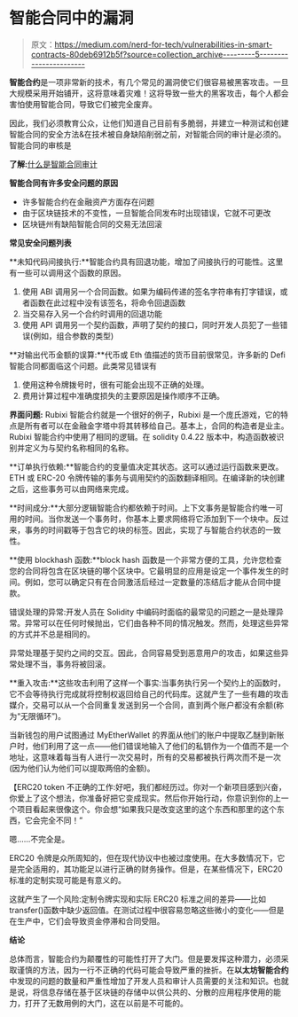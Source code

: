 # 智能合同中的漏洞

> 原文：<https://medium.com/nerd-for-tech/vulnerabilities-in-smart-contracts-80deb6912b5f?source=collection_archive---------5----------------------->

**智能合约**是一项非常新的技术，有几个常见的漏洞使它们很容易被黑客攻击。一旦大规模采用开始铺开，这将意味着灾难！这将导致一些大的黑客攻击，每个人都会害怕使用智能合同，导致它们被完全废弃。

因此，我们必须教育公众，让他们知道自己目前有多脆弱，并建立一种测试和创建智能合同的安全方法&在技术被自身缺陷削弱之前，对智能合同的审计是必须的。智能合同的审核是

**了解:**[什么是智能合同审计](https://immunebytes.com/what-is-a-smart-contract-audit/)

**智能合同有许多安全问题的原因**

*   许多智能合约在金融资产方面存在问题
*   由于区块链技术的不变性，一旦智能合同发布时出现错误，它就不可更改
*   区块链州有缺陷智能合同的交易无法回滚

**常见安全问题列表**

**未知代码间接执行:**智能合约具有回退功能，增加了间接执行的可能性。这里有一些可以调用这个函数的原因。

1.  使用 ABI 调用另一个合同函数。如果为编码传递的签名字符串有打字错误，或者函数在此过程中没有该签名，将命令回退函数
2.  当交易存入另一个合约时调用的回退功能
3.  使用 API 调用另一个契约函数，声明了契约的接口，同时开发人员犯了一些错误(例如，组合参数的类型)

**对输出代币金额的误算:**代币或 Eth 值描述的货币目前很常见，许多新的 Defi 智能合同都面临这个问题。此类常见错误有

1.  使用这种令牌拨号时，很有可能会出现不正确的处理。
2.  费用计算过程中准确度损失的主要原因是操作顺序不正确。

**界面问题:** Rubixi 智能合约就是一个很好的例子，Rubixi 是一个庞氏游戏，它的特点是所有者可以在金融金字塔中将其转移给自己。基本上，合同的构造者是业主。Rubixi 智能合约中使用了相同的逻辑。在 solidity 0.4.22 版本中，构造函数被识别并定义为与契约名称相同的名称。

**订单执行依赖:**智能合约的变量值决定其状态。这可以通过运行函数来更改。ETH 或 ERC-20 令牌传输的事务与调用契约的函数翻译相同。在编译新的块创建之后，这些事务可以由网络来完成。

**时间成分:**大部分逻辑智能合约都依赖于时间。上下文事务是智能合约唯一可用的时间。当你发送一个事务时，你基本上要求网络将它添加到下一个块中。反过来，事务的时间戳等于包含它的块的标签。因此，实现了与智能合约状态的一致性。

**使用 blockhash 函数:**block hash 函数是一个非常方便的工具，允许您检查您的合同将包含在区块链的哪个区块中。它最明显的应用是设定一个事件发生的时间。例如，您可以确定只有在合同激活后经过一定数量的冻结后才能从合同中提款。

错误处理的异常:开发人员在 Solidity 中编码时面临的最常见的问题之一是处理异常。异常可以在任何时候抛出，它们由各种不同的情况触发。然而，处理这些异常的方式并不总是相同的。

异常处理基于契约之间的交互。因此，合同容易受到恶意用户的攻击，如果这些异常处理不当，事务将被回滚。

**重入攻击:**这些攻击利用了这样一个事实:当事务执行另一个契约上的函数时，它不会等待执行完成就将控制权返回给自己的代码库。这就产生了一些有趣的攻击媒介，交易可以从一个合同重复发送到另一个合同，直到两个账户都没有余额(称为“无限循环”)。

当新钱包的用户试图通过 MyEtherWallet 的界面从他们的账户中提取乙醚到新账户时，他们利用了这一点——他们错误地输入了他们的私钥作为一个值而不是一个地址，这意味着每当有人进行一次交易时，所有的交易都被执行两次而不是一次(因为他们认为他们可以提取两倍的金额)。

【ERC20 token 不正确的工作:好吧，我们都经历过。你对一个新项目感到兴奋，你爱上了这个想法，你准备好把它变成现实。然后你开始行动，你意识到你的上一个项目看起来很像这个。你会想“如果我只是改变这里的这个东西和那里的这个东西，它会完全不同！”

嗯……不完全是。

ERC20 令牌是众所周知的，但在现代协议中也被过度使用。在大多数情况下，它是完全适用的，其功能足以进行正确的财务操作。但是，在某些情况下，ERC20 标准的定制实现可能是有意义的。

这就产生了一个风险:定制令牌实现和实际 ERC20 标准之间的差异——比如 transfer()函数中缺少返回值。在测试过程中很容易忽略这些微小的变化——但是在生产中，它们会导致资金停滞和合同受阻。

**结论**

总体而言，智能合约为颠覆性的可能性打开了大门。但是要发挥这种潜力，必须采取谨慎的方法，因为一行不正确的代码可能会导致严重的挫折。在**以太坊智能合约**中发现的问题的数量和严重性增加了开发人员和审计人员需要的关注和知识。也就是说，将信息存储在基于区块链的存储中以供公共的、分散的应用程序使用的能力，打开了无数用例的大门，这在以前是不可能的。